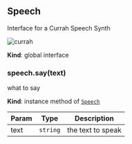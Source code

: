 <a name="Speech"></a>
## Speech
Interface for a Currah Speech Synth

![currah](http://ecx.images-amazon.com/images/I/41NReuJn%2BGL._SX300_.jpg)

**Kind**: global interface  
<a name="Speech+say"></a>
### speech.say(text)
what to say

**Kind**: instance method of <code>[Speech](#Speech)</code>  

| Param | Type | Description |
| --- | --- | --- |
| text | <code>string</code> | the text to speak |


